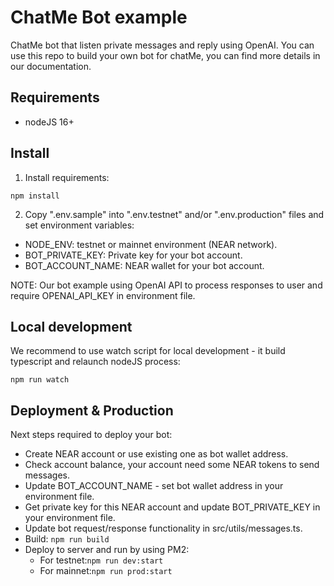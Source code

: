 # ChatMe Bot example

ChatMe bot that listen private messages and reply using OpenAI. You can use this repo to build your own bot for chatMe, you can find more
details in our documentation.

## Requirements

- nodeJS 16+

## Install

1. Install requirements:

``` 
npm install
```

2. Copy ".env.sample" into ".env.testnet" and/or ".env.production" files and set environment variables:

- NODE_ENV: testnet or mainnet environment (NEAR network).
- BOT_PRIVATE_KEY: Private key for your bot account.
- BOT_ACCOUNT_NAME: NEAR wallet for your bot account.

NOTE: Our bot example using OpenAI API to process responses to user and require OPENAI_API_KEY in environment file.

## Local development

We recommend to use watch script for local development - it build typescript and relaunch nodeJS process:

```npm run watch```

## Deployment & Production

Next steps required to deploy your bot:

- Create NEAR account or use existing one as bot wallet address.
- Check account balance, your account need some NEAR tokens to send messages.
- Update BOT_ACCOUNT_NAME - set bot wallet address in your environment file.
- Get private key for this NEAR account and update BOT_PRIVATE_KEY in your environment file.
- Update bot request/response functionality in src/utils/messages.ts.
- Build: ```npm run build```
- Deploy to server and run by using PM2:
    - For testnet:```npm run dev:start```
    - For mainnet:```npm run prod:start```


